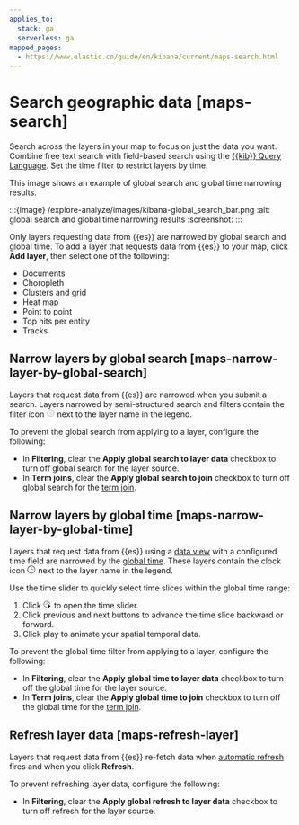 ```yaml
---
applies_to:
  stack: ga
  serverless: ga
mapped_pages:
  - https://www.elastic.co/guide/en/kibana/current/maps-search.html
---
```


# Search geographic data [maps-search]

Search across the layers in your map to focus on just the data you want. Combine free text search with field-based search using the [{{kib}} Query Language](../../query-filter/languages/kql.md). Set the time filter to restrict layers by time.

This image shows an example of global search and global time narrowing results.

:::{image} /explore-analyze/images/kibana-global_search_bar.png
:alt: global search and global time narrowing results
:screenshot:
:::

Only layers requesting data from {{es}} are narrowed by global search and global time. To add a layer that requests data from {{es}} to your map, click **Add layer**, then select one of the following:

* Documents
* Choropleth
* Clusters and grid
* Heat map
* Point to point
* Top hits per entity
* Tracks


## Narrow layers by global search [maps-narrow-layer-by-global-search]

Layers that request data from {{es}} are narrowed when you submit a search. Layers narrowed by semi-structured search and filters contain the filter icon ![filter icon](/explore-analyze/images/kibana-filter_icon.png "") next to the layer name in the legend.

To prevent the global search from applying to a layer, configure the following:

* In **Filtering**, clear the **Apply global search to layer data** checkbox to turn off global search for the layer source.
* In **Term joins**, clear the **Apply global search to join** checkbox to turn off global search for the [term join](terms-join.md).


## Narrow layers by global time [maps-narrow-layer-by-global-time]

Layers that request data from {{es}} using a [data view](../../find-and-organize/data-views.md) with a configured time field are narrowed by the [global time](../../query-filter/filtering.md). These layers contain the clock icon ![clock icon](/explore-analyze/images/kibana-clock_icon.png "") next to the layer name in the legend.

Use the time slider to quickly select time slices within the global time range:

1. Click ![timeslider icon](/explore-analyze/images/kibana-timeslider_toggle_icon.png "") to open the time slider.
2. Click previous and next buttons to advance the time slice backward or forward.
3. Click play to animate your spatial temporal data.

To prevent the global time filter from applying to a layer, configure the following:

* In **Filtering**, clear the **Apply global time to layer data** checkbox to turn off the global time for the layer source.
* In **Term joins**, clear the **Apply global time to join** checkbox to turn off the global time for the [term join](terms-join.md).


## Refresh layer data [maps-refresh-layer]

Layers that request data from {{es}} re-fetch data when [automatic refresh](../../query-filter/filtering.md) fires and when you click **Refresh**.

To prevent refreshing layer data, configure the following:

* In **Filtering**, clear the **Apply global refresh to layer data** checkbox to turn off refresh for the layer source.




